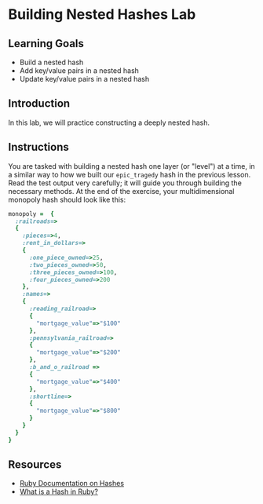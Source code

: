 # Building Nested Hashes Lab

## Learning Goals

- Build a nested hash
- Add key/value pairs in a nested hash
- Update key/value pairs in a nested hash

## Introduction

In this lab, we will practice constructing a deeply nested hash.

## Instructions

You are tasked with building a nested hash one layer (or "level") at a time, in
a similar way to how we built our `epic_tragedy` hash in the previous lesson.
Read the test output very carefully; it will guide you through building the
necessary methods. At the end of the exercise, your multidimensional monopoly
hash should look like this:

```ruby
monopoly =  {
  :railroads=>
  {
    :pieces=>4,
    :rent_in_dollars=>
    {
      :one_piece_owned=>25,
      :two_pieces_owned=>50,
      :three_pieces_owned=>100,
      :four_pieces_owned=>200
    },
    :names=>
    {
      :reading_railroad=>
      {
        "mortgage_value"=>"$100"
      },
      :pennsylvania_railroad=>
      {
        "mortgage_value"=>"$200"
      },
      :b_and_o_railroad =>
      {
        "mortgage_value"=>"$400"
      },
      :shortline=>
      {
        "mortgage_value"=>"$800"
      }
    }
  }
}
```

## Resources

- [Ruby Documentation on Hashes](http://ruby-doc.org/core-2.5.0/Hash.html)
- [What is a Hash in Ruby?](http://ruby.about.com/od/rubyfeatures/a/hashes.htm)

